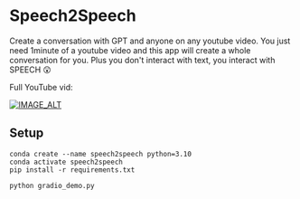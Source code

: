# Speech2Speech

Create a conversation with GPT and anyone on any youtube video. You just need 1minute of a youtube video and this app will create a whole conversation for you. Plus you don't interact with text, you interact with SPEECH 😲

Full YouTube vid:

[![IMAGE_ALT](https://img.youtube.com/vi/_kHYNoccEyFs/0.jpg)](https://www.youtube.com/live/kHYNoccEyFs)

## Setup

```
conda create --name speech2speech python=3.10
conda activate speech2speech
pip install -r requirements.txt
```

```
python gradio_demo.py
```
